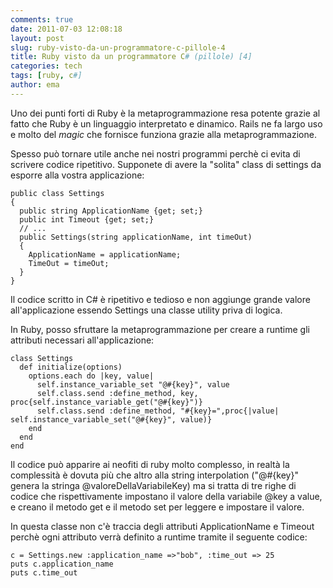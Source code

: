 ```yaml
---
comments: true
date: 2011-07-03 12:08:18
layout: post
slug: ruby-visto-da-un-programmatore-c-pillole-4
title: Ruby visto da un programmatore C# (pillole) [4]
categories: tech
tags: [ruby, c#]
author: ema
---
```


Uno dei punti forti di Ruby è la metaprogrammazione resa potente grazie al fatto che Ruby è un linguaggio interpretato e dinamico. Rails ne fa largo uso e molto del _magic_ che fornisce funziona grazie alla metaprogrammazione.




Spesso può tornare utile anche nei nostri programmi perchè ci evita di scrivere codice ripetitivo. Supponete di avere la "solita" class di settings da esporre alla vostra applicazione:






    
    public class Settings
    {
      public string ApplicationName {get; set;}
      public int Timeout {get; set;}
      // ...
      public Settings(string applicationName, int timeOut)
      {
        ApplicationName = applicationName;
        TimeOut = timeOut;
      }
    }







Il codice scritto in C# è ripetitivo e tedioso e non aggiunge grande valore all'applicazione essendo Settings una classe utility priva di logica.




In Ruby, posso sfruttare la metaprogrammazione per creare a runtime gli attributi necessari all'applicazione:






    
    class Settings
      def initialize(options)
        options.each do |key, value|
          self.instance_variable_set "@#{key}", value
          self.class.send :define_method, key, proc{self.instance_variable_get("@#{key}")}
          self.class.send :define_method, "#{key}=",proc{|value| self.instance_variable_set("@#{key}", value)}
        end
      end
    end


Il codice può apparire ai neofiti di ruby molto complesso, in realtà la complessità è dovuta più che altro alla string interpolation ("@#{key}" genera la stringa @valoreDellaVariabileKey) ma si tratta di tre righe di codice che rispettivamente impostano il valore della variabile @key a value, e creano il metodo get e il metodo set per leggere e impostare il valore.

In questa classe non c'è traccia degli attributi ApplicationName e Timeout perchè ogni attributo verrà definito a runtime tramite il seguente codice:

    
    c = Settings.new :application_name =>"bob", :time_out => 25
    puts c.application_name
    puts c.time_out









